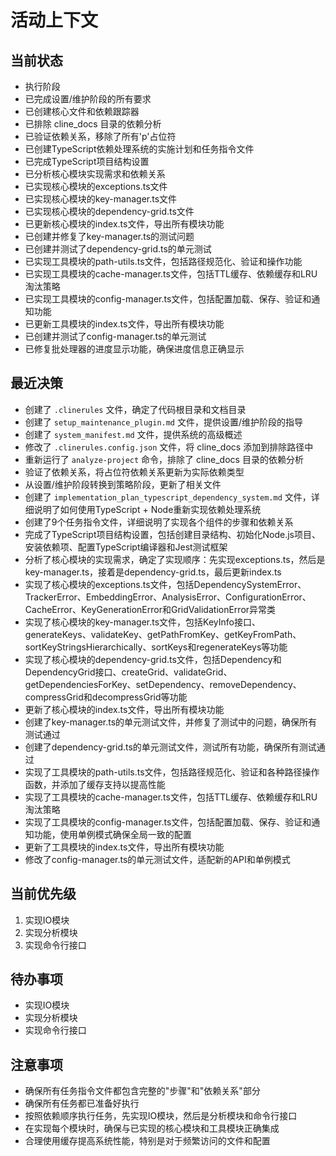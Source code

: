 # 活动上下文

## 当前状态
- 执行阶段
- 已完成设置/维护阶段的所有要求
- 已创建核心文件和依赖跟踪器
- 已排除 cline_docs 目录的依赖分析
- 已验证依赖关系，移除了所有'p'占位符
- 已创建TypeScript依赖处理系统的实施计划和任务指令文件
- 已完成TypeScript项目结构设置
- 已分析核心模块实现需求和依赖关系
- 已实现核心模块的exceptions.ts文件
- 已实现核心模块的key-manager.ts文件
- 已实现核心模块的dependency-grid.ts文件
- 已更新核心模块的index.ts文件，导出所有模块功能
- 已创建并修复了key-manager.ts的测试问题
- 已创建并测试了dependency-grid.ts的单元测试
- 已实现工具模块的path-utils.ts文件，包括路径规范化、验证和操作功能
- 已实现工具模块的cache-manager.ts文件，包括TTL缓存、依赖缓存和LRU淘汰策略
- 已实现工具模块的config-manager.ts文件，包括配置加载、保存、验证和通知功能
- 已更新工具模块的index.ts文件，导出所有模块功能
- 已创建并测试了config-manager.ts的单元测试
- 已修复批处理器的进度显示功能，确保进度信息正确显示

## 最近决策
- 创建了 `.clinerules` 文件，确定了代码根目录和文档目录
- 创建了 `setup_maintenance_plugin.md` 文件，提供设置/维护阶段的指导
- 创建了 `system_manifest.md` 文件，提供系统的高级概述
- 修改了 `.clinerules.config.json` 文件，将 cline_docs 添加到排除路径中
- 重新运行了 `analyze-project` 命令，排除了 cline_docs 目录的依赖分析
- 验证了依赖关系，将占位符依赖关系更新为实际依赖类型
- 从设置/维护阶段转换到策略阶段，更新了相关文件
- 创建了 `implementation_plan_typescript_dependency_system.md` 文件，详细说明了如何使用TypeScript + Node重新实现依赖处理系统
- 创建了9个任务指令文件，详细说明了实现各个组件的步骤和依赖关系
- 完成了TypeScript项目结构设置，包括创建目录结构、初始化Node.js项目、安装依赖项、配置TypeScript编译器和Jest测试框架
- 分析了核心模块的实现需求，确定了实现顺序：先实现exceptions.ts，然后是key-manager.ts，接着是dependency-grid.ts，最后更新index.ts
- 实现了核心模块的exceptions.ts文件，包括DependencySystemError、TrackerError、EmbeddingError、AnalysisError、ConfigurationError、CacheError、KeyGenerationError和GridValidationError异常类
- 实现了核心模块的key-manager.ts文件，包括KeyInfo接口、generateKeys、validateKey、getPathFromKey、getKeyFromPath、sortKeyStringsHierarchically、sortKeys和regenerateKeys等功能
- 实现了核心模块的dependency-grid.ts文件，包括Dependency和DependencyGrid接口、createGrid、validateGrid、getDependenciesForKey、setDependency、removeDependency、compressGrid和decompressGrid等功能
- 更新了核心模块的index.ts文件，导出所有模块功能
- 创建了key-manager.ts的单元测试文件，并修复了测试中的问题，确保所有测试通过
- 创建了dependency-grid.ts的单元测试文件，测试所有功能，确保所有测试通过
- 实现了工具模块的path-utils.ts文件，包括路径规范化、验证和各种路径操作函数，并添加了缓存支持以提高性能
- 实现了工具模块的cache-manager.ts文件，包括TTL缓存、依赖缓存和LRU淘汰策略
- 实现了工具模块的config-manager.ts文件，包括配置加载、保存、验证和通知功能，使用单例模式确保全局一致的配置
- 更新了工具模块的index.ts文件，导出所有模块功能
- 修改了config-manager.ts的单元测试文件，适配新的API和单例模式

## 当前优先级
1. 实现IO模块
2. 实现分析模块
3. 实现命令行接口

## 待办事项
- 实现IO模块
- 实现分析模块
- 实现命令行接口

## 注意事项
- 确保所有任务指令文件都包含完整的"步骤"和"依赖关系"部分
- 确保所有任务都已准备好执行
- 按照依赖顺序执行任务，先实现IO模块，然后是分析模块和命令行接口
- 在实现每个模块时，确保与已实现的核心模块和工具模块正确集成
- 合理使用缓存提高系统性能，特别是对于频繁访问的文件和配置